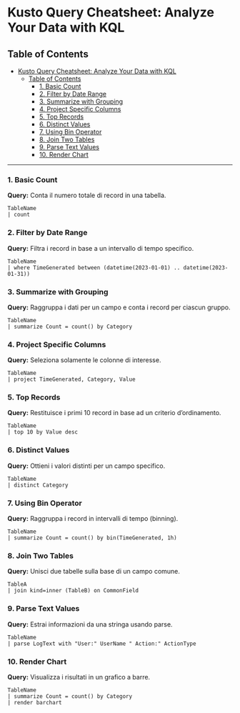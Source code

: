 # Kusto Query Cheatsheet: Analyze Your Data with KQL

## Table of Contents
- [Kusto Query Cheatsheet: Analyze Your Data with KQL](#kusto-query-cheatsheet-analyze-your-data-with-kql)
  - [Table of Contents](#table-of-contents)
    - [1. Basic Count](#1-basic-count)
    - [2. Filter by Date Range](#2-filter-by-date-range)
    - [3. Summarize with Grouping](#3-summarize-with-grouping)
    - [4. Project Specific Columns](#4-project-specific-columns)
    - [5. Top Records](#5-top-records)
    - [6. Distinct Values](#6-distinct-values)
    - [7. Using Bin Operator](#7-using-bin-operator)
    - [8. Join Two Tables](#8-join-two-tables)
    - [9. Parse Text Values](#9-parse-text-values)
    - [10. Render Chart](#10-render-chart)

---

<a id="basic-count"></a>
### 1. Basic Count  
**Query:** Conta il numero totale di record in una tabella.  
```
TableName
| count
```

<a id="filter-date-range"></a>
### 2. Filter by Date Range  
**Query:** Filtra i record in base a un intervallo di tempo specifico.  
```
TableName
| where TimeGenerated between (datetime(2023-01-01) .. datetime(2023-01-31))
```

<a id="summarize-grouping"></a>
### 3. Summarize with Grouping  
**Query:** Raggruppa i dati per un campo e conta i record per ciascun gruppo.  
```
TableName
| summarize Count = count() by Category
```

<a id="project-columns"></a>
### 4. Project Specific Columns  
**Query:** Seleziona solamente le colonne di interesse.  
```
TableName
| project TimeGenerated, Category, Value
```

<a id="top-records"></a>
### 5. Top Records  
**Query:** Restituisce i primi 10 record in base ad un criterio d’ordinamento.  
```
TableName
| top 10 by Value desc
```

<a id="distinct-values"></a>
### 6. Distinct Values  
**Query:** Ottieni i valori distinti per un campo specifico.  
```
TableName
| distinct Category
```

<a id="bin-operator"></a>
### 7. Using Bin Operator  
**Query:** Raggruppa i record in intervalli di tempo (binning).  
```
TableName
| summarize Count = count() by bin(TimeGenerated, 1h)
```

<a id="join-tables"></a>
### 8. Join Two Tables  
**Query:** Unisci due tabelle sulla base di un campo comune.  
```
TableA
| join kind=inner (TableB) on CommonField
```

<a id="parse-text"></a>
### 9. Parse Text Values  
**Query:** Estrai informazioni da una stringa usando parse.  
```
TableName
| parse LogText with "User:" UserName " Action:" ActionType
```

<a id="render-chart"></a>
### 10. Render Chart  
**Query:** Visualizza i risultati in un grafico a barre.  
```
TableName
| summarize Count = count() by Category
| render barchart
```
